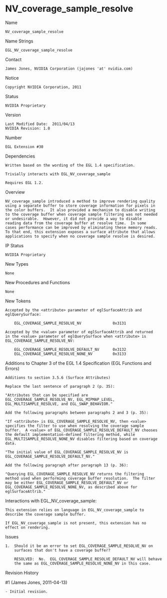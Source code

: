 # NV_coverage_sample_resolve

Name

    NV_coverage_sample_resolve

Name Strings

    EGL_NV_coverage_sample_resolve

Contact

    James Jones, NVIDIA Corporation (jajones 'at' nvidia.com)

Notice

    Copyright NVIDIA Corporation, 2011

Status

    NVIDIA Proprietary

Version

    Last Modified Date:  2011/04/13
    NVIDIA Revision: 1.0

Number

    EGL Extension #30

Dependencies

    Written based on the wording of the EGL 1.4 specification.

    Trivially interacts with EGL_NV_coverage_sample

    Requires EGL 1.2.

Overview

    NV_coverage_sample introduced a method to improve rendering quality
    using a separate buffer to store coverage information for pixels in
    the color buffers.  It also provided a mechanism to disable writing
    to the coverage buffer when coverage sample filtering was not needed
    or undesirable.  However, it did not provide a way to disable
    reading data from the coverage buffer at resolve time.  In some
    cases performance can be improved by eliminating these memory reads.
    To that end, this extension exposes a surface attribute that allows
    applications to specify when no coverage sample resolve is desired.

IP Status

    NVIDIA Proprietary

New Types

    None

New Procedures and Functions

    None

New Tokens

    Accepted by the <attribute> parameter of eglSurfaceAttrib and
    eglQuerySurface:

        EGL_COVERAGE_SAMPLE_RESOLVE_NV              0x3131

    Accepted by the <value> parameter of eglSurfaceAttrib and returned
    in the <value> parameter of eglQuerySurface when <attribute> is
    EGL_COVERAGE_SAMPLE_RESOLVE_NV:

        EGL_COVERAGE_SAMPLE_RESOLVE_DEFAULT_NV      0x3132
        EGL_COVERAGE_SAMPLE_RESOLVE_NONE_NV         0x3133

Additions to Chapter 3 of the EGL 1.4 Specification (EGL Functions and
Errors)

    Additions to section 3.5.6 (Surface Attributes)

    Replace the last sentence of paragraph 2 (p. 35):

    "Attributes that can be specified are
    EGL_COVERAGE_SAMPLE_RESOLVE_NV, EGL_MIPMAP_LEVEL,
    EGL_MULTISAMPLE_RESOLVE, and EGL_SWAP_BEHAVIOR."

    Add the following paragraphs between paragraphs 2 and 3 (p. 35):

    "If <attribute> is EGL_COVERAGE_SAMPLE_RESOLVE_NV, then <value>
    specifies the filter to use when resolving the coverage sample
    buffer.  A <value> of EGL_COVERAGE_SAMPLE_RESOLVE_DEFAULT_NV chooses
    the default implementation-defined filtering method, while
    EGL_MULTISAMPLE_RESOLVE_NONE_NV disables filtering based on coverage
    data.

    "The initial value of EGL_COVERAGE_SAMPLE_RESOLVE_NV is
    EGL_COVERAGE_SAMPLE_RESOLVE_DEFAULT_NV."

    Add the following paragraph after paragraph 13 (p. 36):

    "Querying EGL_COVERAGE_SAMPLE_RESOLVE_NV returns the filtering
    method used when performing coverage buffer resolution.  The filter
    may be either EGL_COVERAGE_SAMPLE_RESOLVE_DEFAULT_NV or
    EGL_COVERAGE_SAMPLE_RESOLVE_NONE_NV, as described above for
    eglSurfaceAttrib."

Interactions with EGL_NV_coverage_sample:

    This extension relies on language in EGL_NV_coverage_sample to
    describe the coverage sample buffer.

    If EGL_NV_coverage_sample is not present, this extension has no
    effect on rendering.

Issues

    1.  Should it be an error to set EGL_COVERAGE_SAMPLE_RESOLVE_NV on
        surfaces that don't have a coverage buffer?

        RESOLVED:  No.  EGL_COVERAGE_SAMPLE_RESOLVE_DEFAULT_NV will behave
        the same as EGL_COVERAGE_SAMPLE_RESOLVE_NONE_NV in this case.

Revision History

#1  (James Jones, 2011-04-13)

    - Initial revision.
